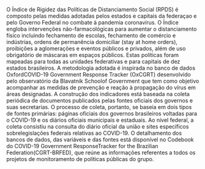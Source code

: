O Índice de Rigidez das Políticas de Distanciamento Social (RPDS) é composto pelas medidas adotadas pelos estados e capitais da federaçao e pelo Governo Federal no combate à pandemia coronavírus. O Índice engloba intervenções não-farmacológicas para aumentar o distanciamento físico incluindo fechamento de escolas, fechamento de comércio e indústrias, ordens de permanência domiciliar (stay at home orders), proibições a aglomerações e eventos públicos e privados, além de uso obrigatório de máscaras em espaços públicos. Estas políticas foram mapeadas para todas as unidades federativas e para capitais de dez estados brasileiros.
A metodologia adotada é inspirada no banco de dados OxfordCOVID-19 Government Response Tracker (OxCGRT) desenvolvido pelo observatório da Blavatnik Schoolof Government que tem como objetivo acompanhar as medidas de prevenção e reação à propagação do vírus em áreas designadas. A construção dos indicadores está baseada na coleta periódica de documentos publicados  pelas  fontes oficiais dos governos e suas secretarias. O processo de coleta, portanto, se  baseia  em  dois  tipos  de  fontes primárias: páginas oficiais dos governos brasileiros voltadas para o COVID-19 e os diários oficiais municipais e estaduais. Ao nível federal, a coleta consistiu na consulta do diário oficial da união e sites específicos sobrelegislações federais relativas ao COVID-19. 
O detalhamento dos bancos de dados, das variáveis e das fontes está disponível no Codebook do COVID-19 Government ResponseTracker for the Brazilian Federation(CGRT-BRFED), que reúne as informações referentes a todos os projetos de monitoramento de políticas públicas do grupo.

